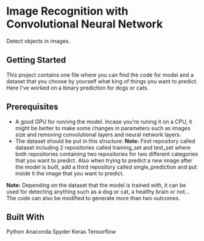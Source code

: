# Image Recognition with Convolutional Neural Network
Detect objects in images.
## Getting Started
This project contains one file where you can find the code for model and a dataset that you choose by yourself what king of things you want to predict. Here I've worked on a binary prediction for dogs or cats.

## Prerequisites
* A good GPU for running the model. Incase you're runing it on a CPU, it might be better to make some changes in parameters such as images size and removing convolutional layers and neural network layers.   
* The dataset should be put in this structure:
**Note:** First repository called dataset including 2 repositories called training_set and test_set where both repositories containing two repositories for two different categories that you want to predict. Also when trying to predict a new image after the model is built, add a third repository called single_prediction and put inside it the image that you want to predict.

**Note:** Depending on the dataset that the model is trained with, it can be used for detecting anything such as a dog or cat, a healthy brain or not... The code can also be modified to generate more than two outcomes.

## Built With
Python
Anaconda Spyder
Keras
Tensorflow
